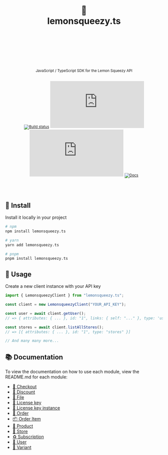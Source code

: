 <div align="center">
  <h1>
    <br/>
    <br/>
    🍋
    <br />
    lemonsqueezy.ts
    <br />
    <br />
    <br />
    <br />
  </h1>
  <sup>
    <br />
    JavaScript / TypeScript SDK for the Lemon Squeezy API</em>
    <br />
    <br />
  
[![Build status](https://img.shields.io/github/workflow/status/nurodev/lemonsqueezy.ts/CI?label=%20&logo=github&logoColor=white&style=for-the-badge)](https://github.com/NuroDev/lemonsqueezy.ts/actions/workflows/ci.yml)
[![Package version](https://img.shields.io/npm/v/lemonsqueezy.ts?label=%20&style=for-the-badge)](https://www.npmjs.com/package/lemonsqueezy.ts)
[![Package monthly downloads](https://img.shields.io/npm/dm/lemonsqueezy.ts?color=blueviolet&label=%20&style=for-the-badge)](https://www.npmjs.com/package/lemonsqueezy.ts)
[![Docs](https://img.shields.io/badge/-Docs-blue.svg?style=for-the-badge)](https://docs.lemonsqueezy.com/api)

  </sup>
  <br />
  <br />
</div>

## 🚀 Install

Install it locally in your project

```bash
# npm
npm install lemonsqueezy.ts

# yarn
yarn add lemonsqueezy.ts

# pnpm
pnpm install lemonsqueezy.ts
```

## 🦄 Usage

Create a new client instance with your API key

```typescript
import { LemonsqueezyClient } from "lemonsqueezy.ts";

const client = new LemonsqueezyClient("YOUR_API_KEY");

const user = await client.getUser();
// => { attributes: { ... }, id: "1", links: { self: "..." }, type: 'users' }

const stores = await client.listAllStores();
// => [{ attributes: { ... }, id: "1", type: "stores" }]

// And many many more...
```

## 📚 Documentation

To view the documentation on how to use each module, view the README.md for each module:

- [🛒 Checkout](src/modules/checkout#-checkout)
- [🔖 Discount](src/modules/discount#-discount)
- [📄 File](src/modules/file#-file)
- [🔑 License key](src/modules/licenseKey#-license-key)
- [🥇 License key instance](src/modules/licenseKeyInstance#-license-key-instance)
- [🧾 Order](src/modules/order#-order)
- [📦 Order Item](src/modules/orderItem#-orderItem)
- [💎 Product](src/modules/product#-product)
- [🏪 Store](src/modules/store#-store)
- [♻️ Subscription](src/modules/subscription#-subscription)
- [🧘 User](src/modules/user#-user)
- [🧟 Variant](src/modules/variant#-variant)
